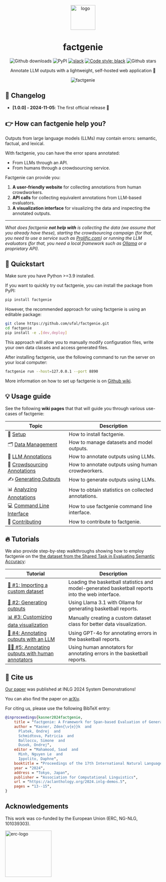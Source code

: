 <div align="center">
<img src="factgenie/static/img/factgenie_whitebg.png" width=80px" alt="logo" />

<h1> factgenie </h1>

![Github downloads](https://img.shields.io/github/downloads/kasnerz/factgenie/total)
![PyPI](https://img.shields.io/pypi/v/factgenie)
[![slack](https://img.shields.io/badge/slack-factgenie-0476ad.svg?logo=slack)](https://join.slack.com/t/factgenie/shared_invite/zt-2u180yy81-3zCR7mt8EOy55cxA5zhKyQ)
[![Code style: black](https://img.shields.io/badge/code%20style-black-000000.svg)](https://github.com/psf/black)
![Github stars](https://img.shields.io/github/stars/kasnerz/factgenie?style=social)
<!-- [![arXiv](https://img.shields.io/badge/arXiv-2407.17863-b31b1b.svg)](https://arxiv.org/abs/2407.17863) -->
<!-- ![PyPI downloads](https://img.shields.io/pypi/dm/factgenie) -->

Annotate LLM outputs with a lightweight, self-hosted web application 🌈

![factgenie](https://github.com/user-attachments/assets/1d074588-ada1-4974-a42a-0d2195c65283)

</div>

## 📢  Changelog
- **[1.0.0] - 2024-11-05**: The first official release 🎉

## 👉️ How can factgenie help you?
Outputs from large language models (LLMs) may contain errors: semantic, factual, and lexical. 

With factgenie, you can have the error spans annotated:
- From LLMs through an API.
- From humans through a crowdsourcing service.

Factgenie can provide you:
1. **A user-friendly website** for collecting annotations from human crowdworkers.
2. **API calls** for collecting equivalent annotations from LLM-based evaluators.
3. **A visualization interface** for visualizing the data and inspecting the annotated outputs.

---
*What does factgenie **not help with** is collecting the data (we assume that you already have these), starting the crowdsourcing campaign (for that, you need to use a service such as [Prolific.com](https://prolific.com)) or running the LLM evaluators (for that, you need a local framework such as [Ollama](https://ollama.com) or a proprietary API).*

## 🏃 Quickstart
Make sure you have Python >=3.9 installed.

If you want to quickly try out factgenie, you can install the package from PyPI:
```bash
pip install factgenie
```

However, the recommended approach for using factgenie is using an editable package:
```bash
git clone https://github.com/ufal/factgenie.git
cd factgenie
pip install -e .[dev,deploy]
```
This approach will allow you to manually modify configuration files, write your own data classes and access generated files.

After installing factgenie, use the following command to run the server on your local computer:
```bash
factgenie run --host=127.0.0.1 --port 8890
```
More information on how to set up factgenie is on [Github wiki](../../wiki/Setup).

## 💡 Usage guide


See the following **wiki pages** that that will guide you through various use-cases of factgenie:

| Topic                                                               | Description                                        |
| ------------------------------------------------------------------- | -------------------------------------------------- |
| 🔧 [Setup](../../wiki/Setup)                                         | How to install factgenie.                          |
| 🗂️ [Data Management](../../wiki/Data-Management)                     | How to manage datasets and model outputs.          |
| 🤖 [LLM Annotations](../../wiki/LLM-Annotations)                     | How to annotate outputs using LLMs.                |
| 👥 [Crowdsourcing Annotations](../../wiki/Crowdsourcing-Annotations) | How to annotate outputs using human crowdworkers.  |
| ✍️  [Generating Outputs](../../wiki/Generating-Outputs)              | How to generate outputs using LLMs.                |
| 📊 [Analyzing Annotations](../../wiki/Analyzing-Annotations)         | How to obtain statistics on collected annotations. |
| 💻 [Command Line Interface](../../wiki/CLI)                          | How to use factgenie command line interface.       |
| 🌱 [Contributing](../../wiki/Contributing)                           | How to contribute to factgenie.                    |

## 🔥 Tutorials
We also provide step-by-step walkthroughs showing how to employ factgenie on the [the dataset from the Shared Task in Evaluating Semantic Accuracy](https://github.com/ehudreiter/accuracySharedTask):

| Tutorial                                                                                                                    | Description                                                                                      |
| --------------------------------------------------------------------------------------------------------------------------- | ------------------------------------------------------------------------------------------------ |
| [🏀 #1: Importing a custom dataset](../../wiki/Tutorials#-tutorial-1-importing-a-custom-dataset)                             | Loading the basketball statistics and model-generated basketball reports into the web interface. |
| [💬 #2: Generating outputs](../../wiki/Tutorials#-tutorial-2-generating-outputs)                                             | Using Llama 3.1 with Ollama for generating basketball reports.                                   |
| [📊 #3: Customizing data visualization](../../wiki/Tutorials#-tutorial-3-customizing-data-visualization)                     | Manually creating a custom dataset class for better data visualization.                          |
| [🤖 #4: Annotating outputs with an LLM](../../wiki/Tutorials#-tutorial-4-annotating-outputs-with-an-llm)                     | Using GPT-4o for annotating errors in the basketball reports.                                    |
| [👨‍💼 #5: Annotating outputs with human annotators](../../wiki/Tutorials#-tutorial-5-annotating-outputs-with-human-annotators) | Using human annotators for annotating errors in the basketball reports.                          |


## 💬 Cite us

[Our paper](https://aclanthology.org/2024.inlg-demos.5/) was published at INLG 2024 System Demonstrations!

You can also find the paper on [arXiv](https://arxiv.org/abs/2407.17863).

For citing us, please use the following BibTeX entry:
```bibtex
@inproceedings{kasner2024factgenie,
    title = "factgenie: A Framework for Span-based Evaluation of Generated Texts",
    author = "Kasner, Zden{\v{e}}k  and
      Platek, Ondrej  and
      Schmidtova, Patricia  and
      Balloccu, Simone  and
      Dusek, Ondrej",
    editor = "Mahamood, Saad  and
      Minh, Nguyen Le  and
      Ippolito, Daphne",
    booktitle = "Proceedings of the 17th International Natural Language Generation Conference: System Demonstrations",
    year = "2024",
    address = "Tokyo, Japan",
    publisher = "Association for Computational Linguistics",
    url = "https://aclanthology.org/2024.inlg-demos.5",
    pages = "13--15",
}
```

## Acknowledgements
This work was co-funded by the European Union (ERC, NG-NLG, 101039303).

<img src="img/LOGO_ERC-FLAG_FP.png" alt="erc-logo" height="150"/> 
